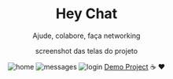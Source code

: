 <div align="center">
	<h1 align="center">  Hey Chat </h1>
	<p>Ajude, colabore, faça networking</p>
	<p> screenshot das telas do projeto </p>
<div/>

![home](https://user-images.githubusercontent.com/65264902/147373050-1ea6748b-e7ae-4e40-b2ab-059a03cbde47.png)
![messages](https://user-images.githubusercontent.com/65264902/147373059-e8e917e8-6623-487b-aa61-d3faacbca1cd.png)
![login](https://user-images.githubusercontent.com/65264902/147373070-b25bbe41-73bf-4d3f-89bf-a12ec21ee98b.png)
[Demo Project](https://www.youtube.com/watch?v=C8x_3ZrvSRs)
☕️ ❤️
